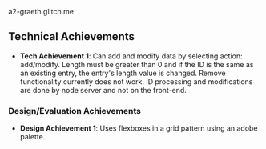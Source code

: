 a2-graeth.glitch.me

## Technical Achievements
- **Tech Achievement 1**: Can add and modify data by selecting action: add/modify. Length must be greater than 0
and if the ID is the same as an existing entry, the entry's length value is changed. Remove functionality currently
does not work. ID processing and modifications are done by node server and not on the front-end.

### Design/Evaluation Achievements
- **Design Achievement 1**: Uses flexboxes in a grid pattern using an adobe palette.
